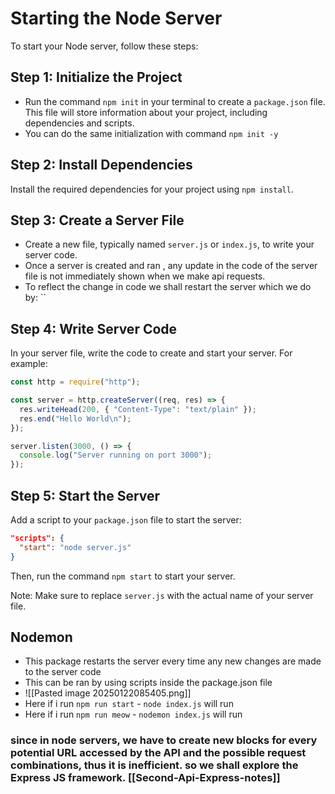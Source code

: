# Starting the Node Server

To start your Node server, follow these steps:

## Step 1: Initialize the Project

- Run the command `npm init` in your terminal to create a `package.json` file. This file will store information about your project, including dependencies and scripts.
- You can do the same initialization with command `npm init -y`

## Step 2: Install Dependencies

Install the required dependencies for your project using `npm install`.

## Step 3: Create a Server File

- Create a new file, typically named `server.js` or `index.js`, to write your server code.
- Once a server is created and ran , any update in the code of the server file is not immediately shown when we make api requests. 
- To reflect the change in code we shall restart the server which we do by:
  ``
## Step 4: Write Server Code

In your server file, write the code to create and start your server. For example:

```javascript
const http = require("http");

const server = http.createServer((req, res) => {
  res.writeHead(200, { "Content-Type": "text/plain" });
  res.end("Hello World\n");
});

server.listen(3000, () => {
  console.log("Server running on port 3000");
});
```

## Step 5: Start the Server

Add a script to your `package.json` file to start the server:

```json
"scripts": {
  "start": "node server.js"
}
```

Then, run the command `npm start` to start your server.

Note: Make sure to replace `server.js` with the actual name of your server file.


## Nodemon
- This package restarts the server every time any new changes are made to the server code
- This can be ran by using scripts inside the package.json file 
- ![[Pasted image 20250122085405.png]]
- Here if i run `npm run start` - `node index.js` will run
- Here if i run `npm run meow` - `nodemon index.js` will run

### since in node servers, we have to create new blocks for every potential URL accessed by the API and the possible request combinations, thus it is inefficient. so we shall explore the Express JS framework. [[Second-Api-Express-notes]]

